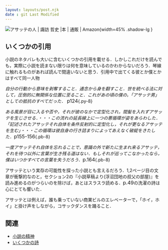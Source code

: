 ```yaml
---
layout: layouts/post.njk
date : git Last Modified 
---
```


<span class="marginnote img-holder pb-10" >![アサッテの人 | 諏訪 哲史 |本 | 通販 | Amazon](https://m.media-amazon.com/images/I/41sddK+jkvL.jpg){width=45% .shadow-lg }</span>

## いくつかの引用

小説のネタバレも大いに含むいくつかの引用を載せる．しかしこれだけを読んでも，実際に小説を読まない限りは何を意味しているのかわからないだろう．琴線に触れるものがあれば読んで間違いないと思う．<sidenote-number></sidenote-number><sidenote>引用中で出てくる彼とか僕とかはすべて同一人物</sidenote>


*自分の行動から意味を剥奪すること．通念から身を翻すこと．世を統べる法に対して，圧倒的に無関係な位置に至ること．これがあの頃の僕の，「アサッテ男」としての抵抗のすべてだった．* <span style="font-size : 16px">p124</span>{.py-8}

*ある風景が目に入るや否や，それが彼のなかで定型化され，間髪を入れずアサッテを生じさせる．・・・この流れの延長線上に一つの悪循環が姿をあらわした．「記述されたアサッテそれ自体を条件反射的に定型化し，それが更なるアサッテを生む」・・・この循環は彼自身の行き詰まりによってあえなく破綻をきたした．*<span style="font-size : 16px">p155-156</span>{.pb-8}

*一度アサッテそれ自体を忘れることで，意識の外で新たに生まれ来るアサッテ，それを待つ以外に言葉が生き残る道はない．もしそれが巡ってこなかったなら，僕はいつかすべての言葉を失うだろう．*<span style="font-size : 16px">p.164</span>{.pb-8}

アサッテという実存の可能性を探った小説とも言えるだろう．1,2ページ目の文章が衝撃的なのと，セクション2の『小説草稿より(浮沼団地の叔父の部屋)』を読み進めるのがつらいのを除けば，あとはスラスラ読める．<span style="font-size : 16px">p.49</span>の洗濯の詩は心にとても響いた．


<div class="hidden">アサッテとは例えば，誰も乗っていない商業ビルのエレベーターで，「ホイ，ホイ」と掛け声をしながら，コサックダンスを踊ること．</div>

## 関連

- [小説の精神](/posts/novel/小説の精神/)
- [いくつかの詩](/posts/いくつかの詩)

